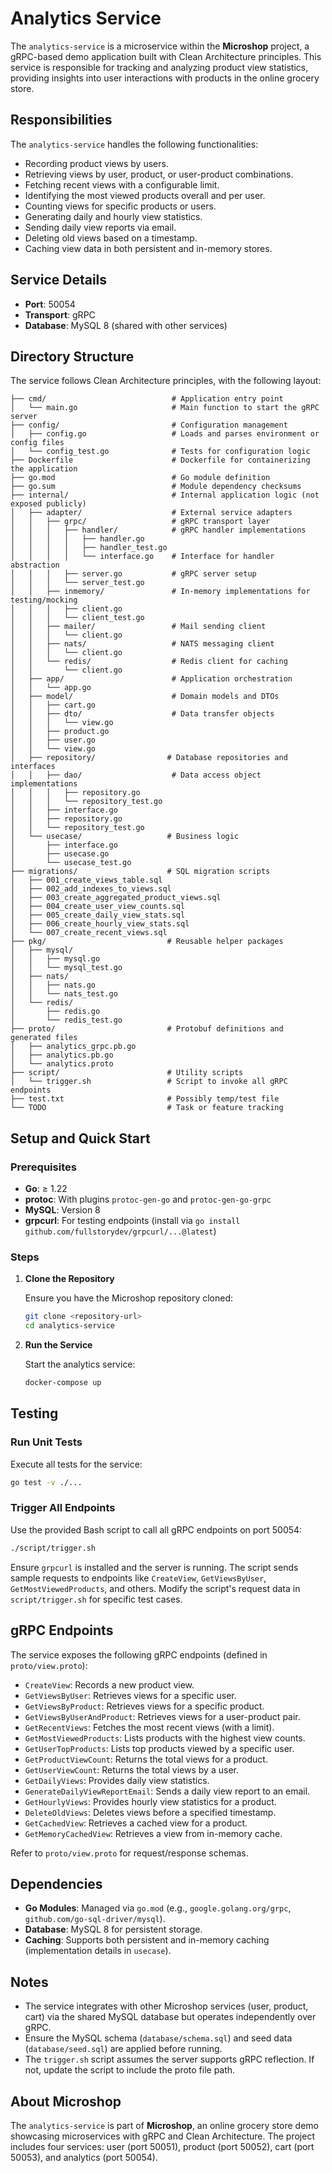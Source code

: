 # Analytics Service

The `analytics-service` is a microservice within the **Microshop** project, a gRPC-based demo application built with Clean Architecture principles. This service is responsible for tracking and analyzing product view statistics, providing insights into user interactions with products in the online grocery store.

## Responsibilities

The `analytics-service` handles the following functionalities:
- Recording product views by users.
- Retrieving views by user, product, or user-product combinations.
- Fetching recent views with a configurable limit.
- Identifying the most viewed products overall and per user.
- Counting views for specific products or users.
- Generating daily and hourly view statistics.
- Sending daily view reports via email.
- Deleting old views based on a timestamp.
- Caching view data in both persistent and in-memory stores.

## Service Details

- **Port**: 50054
- **Transport**: gRPC
- **Database**: MySQL 8 (shared with other services)

## Directory Structure

The service follows Clean Architecture principles, with the following layout:

```
├── cmd/                            # Application entry point
│   └── main.go                     # Main function to start the gRPC server
├── config/                         # Configuration management
│   ├── config.go                   # Loads and parses environment or config files
│   └── config_test.go              # Tests for configuration logic
├── Dockerfile                      # Dockerfile for containerizing the application
├── go.mod                          # Go module definition
├── go.sum                          # Module dependency checksums
├── internal/                       # Internal application logic (not exposed publicly)
│   ├── adapter/                    # External service adapters
│   │   ├── grpc/                   # gRPC transport layer
│   │   │   ├── handler/            # gRPC handler implementations
│   │   │   │   ├── handler.go
│   │   │   │   ├── handler_test.go
│   │   │   │   └── interface.go    # Interface for handler abstraction
│   │   │   ├── server.go           # gRPC server setup
│   │   │   └── server_test.go
│   │   ├── inmemory/               # In-memory implementations for testing/mocking
│   │   │   ├── client.go
│   │   │   └── client_test.go
│   │   ├── mailer/                 # Mail sending client
│   │   │   └── client.go
│   │   ├── nats/                   # NATS messaging client
│   │   │   └── client.go
│   │   └── redis/                  # Redis client for caching
│   │       └── client.go
│   ├── app/                        # Application orchestration
│   │   └── app.go
│   ├── model/                      # Domain models and DTOs
│   │   ├── cart.go
│   │   ├── dto/                    # Data transfer objects
│   │   │   └── view.go
│   │   ├── product.go
│   │   ├── user.go
│   │   └── view.go
│   ├── repository/                # Database repositories and interfaces
│   │   ├── dao/                    # Data access object implementations
│   │   │   ├── repository.go
│   │   │   └── repository_test.go
│   │   ├── interface.go
│   │   ├── repository.go
│   │   └── repository_test.go
│   └── usecase/                   # Business logic
│       ├── interface.go
│       ├── usecase.go
│       └── usecase_test.go
├── migrations/                    # SQL migration scripts
│   ├── 001_create_views_table.sql
│   ├── 002_add_indexes_to_views.sql
│   ├── 003_create_aggregated_product_views.sql
│   ├── 004_create_user_view_counts.sql
│   ├── 005_create_daily_view_stats.sql
│   ├── 006_create_hourly_view_stats.sql
│   └── 007_create_recent_views.sql
├── pkg/                           # Reusable helper packages
│   ├── mysql/
│   │   ├── mysql.go
│   │   └── mysql_test.go
│   ├── nats/
│   │   ├── nats.go
│   │   └── nats_test.go
│   └── redis/
│       ├── redis.go
│       └── redis_test.go
├── proto/                         # Protobuf definitions and generated files
│   ├── analytics_grpc.pb.go
│   ├── analytics.pb.go
│   └── analytics.proto
├── script/                        # Utility scripts
│   └── trigger.sh                 # Script to invoke all gRPC endpoints
├── test.txt                       # Possibly temp/test file
└── TODO                           # Task or feature tracking
```

## Setup and Quick Start

### Prerequisites

- **Go**: ≥ 1.22
- **protoc**: With plugins `protoc-gen-go` and `protoc-gen-go-grpc`
- **MySQL**: Version 8
- **grpcurl**: For testing endpoints (install via `go install github.com/fullstorydev/grpcurl/...@latest`)

### Steps

1. **Clone the Repository**

   Ensure you have the Microshop repository cloned:
   ```bash
   git clone <repository-url>
   cd analytics-service
   ```

2. **Run the Service**

   Start the analytics service:
   ```bash
   docker-compose up
   ```

## Testing

### Run Unit Tests

Execute all tests for the service:
```bash
go test -v ./...
```

### Trigger All Endpoints

Use the provided Bash script to call all gRPC endpoints on port 50054:
```bash
./script/trigger.sh
```

Ensure `grpcurl` is installed and the server is running. The script sends sample requests to endpoints like `CreateView`, `GetViewsByUser`, `GetMostViewedProducts`, and others. Modify the script's request data in `script/trigger.sh` for specific test cases.

## gRPC Endpoints

The service exposes the following gRPC endpoints (defined in `proto/view.proto`):

- `CreateView`: Records a new product view.
- `GetViewsByUser`: Retrieves views for a specific user.
- `GetViewsByProduct`: Retrieves views for a specific product.
- `GetViewsByUserAndProduct`: Retrieves views for a user-product pair.
- `GetRecentViews`: Fetches the most recent views (with a limit).
- `GetMostViewedProducts`: Lists products with the highest view counts.
- `GetUserTopProducts`: Lists top products viewed by a specific user.
- `GetProductViewCount`: Returns the total views for a product.
- `GetUserViewCount`: Returns the total views by a user.
- `GetDailyViews`: Provides daily view statistics.
- `GenerateDailyViewReportEmail`: Sends a daily view report to an email.
- `GetHourlyViews`: Provides hourly view statistics for a product.
- `DeleteOldViews`: Deletes views before a specified timestamp.
- `GetCachedView`: Retrieves a cached view for a product.
- `GetMemoryCachedView`: Retrieves a view from in-memory cache.

Refer to `proto/view.proto` for request/response schemas.

## Dependencies

- **Go Modules**: Managed via `go.mod` (e.g., `google.golang.org/grpc`, `github.com/go-sql-driver/mysql`).
- **Database**: MySQL 8 for persistent storage.
- **Caching**: Supports both persistent and in-memory caching (implementation details in `usecase`).

## Notes

- The service integrates with other Microshop services (user, product, cart) via the shared MySQL database but operates independently over gRPC.
- Ensure the MySQL schema (`database/schema.sql`) and seed data (`database/seed.sql`) are applied before running.
- The `trigger.sh` script assumes the server supports gRPC reflection. If not, update the script to include the proto file path.

## About Microshop

The `analytics-service` is part of **Microshop**, an online grocery store demo showcasing microservices with gRPC and Clean Architecture. The project includes four services: user (port 50051), product (port 50052), cart (port 50053), and analytics (port 50054).